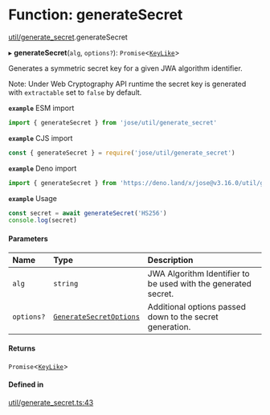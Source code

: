 # Function: generateSecret

[util/generate_secret](../modules/util_generate_secret.md).generateSecret

▸ **generateSecret**(`alg`, `options?`): `Promise`<[`KeyLike`](../types/types.KeyLike.md)\>

Generates a symmetric secret key for a given JWA algorithm identifier.

Note: Under Web Cryptography API runtime the secret key is generated with
`extractable` set to `false` by default.

**`example`** ESM import
```js
import { generateSecret } from 'jose/util/generate_secret'
```

**`example`** CJS import
```js
const { generateSecret } = require('jose/util/generate_secret')
```

**`example`** Deno import
```js
import { generateSecret } from 'https://deno.land/x/jose@v3.16.0/util/generate_secret.ts'
```

**`example`** Usage
```js
const secret = await generateSecret('HS256')
console.log(secret)
```

#### Parameters

| Name | Type | Description |
| :------ | :------ | :------ |
| `alg` | `string` | JWA Algorithm Identifier to be used with the generated secret. |
| `options?` | [`GenerateSecretOptions`](../interfaces/util_generate_secret.GenerateSecretOptions.md) | Additional options passed down to the secret generation. |

#### Returns

`Promise`<[`KeyLike`](../types/types.KeyLike.md)\>

#### Defined in

[util/generate_secret.ts:43](https://github.com/panva/jose/blob/v3.16.0/src/util/generate_secret.ts#L43)
